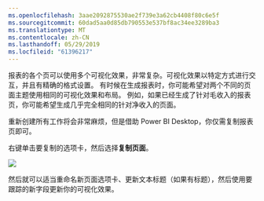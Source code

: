 ```yaml
---
ms.openlocfilehash: 3aae2092875530ae2f739e3a62cb4408f80c6e5f
ms.sourcegitcommit: 60dad5aa0d85db790553e537bf8ac34ee3289ba3
ms.translationtype: MT
ms.contentlocale: zh-CN
ms.lasthandoff: 05/29/2019
ms.locfileid: "61396217"
---
```

报表的各个页可以使用多个可视化效果，非常复杂。可视化效果以特定方式进行交互，并且有精确的格式设置。 有时候在生成报表时，你可能希望对两个不同的页面主题使用相同的可视化效果和布局。 例如，如果已经生成了针对毛收入的报表页，你可能希望生成几乎完全相同的针对净收入的页面。

重新创建所有工作将会非常麻烦，但是借助 Power BI Desktop，你仅需复制报表页即可。

右键单击要复制的选项卡，然后选择**复制页面**。

![](media/3-11b-duplicate-page/3-11b_1.png)

然后就可以适当重命名新页面选项卡、更新文本标题（如果有标题），然后使用要跟踪的新字段更新你的可视化效果。

